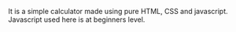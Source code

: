 It is a simple calculator made using pure HTML, CSS and javascript. Javascript used here is at beginners level.
